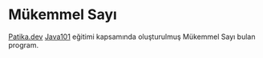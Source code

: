 # Mükemmel Sayı
[Patika.dev](https://www.patika.dev) [Java101](https://app.patika.dev/courses/java101) eğitimi kapsamında oluşturulmuş Mükemmel Sayı bulan program.

